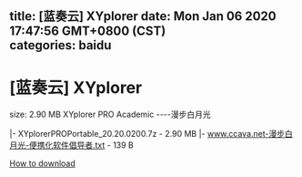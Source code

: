 
title: [蓝奏云]   XYplorer
date: Mon Jan 06 2020 17:47:56 GMT+0800 (CST)    
categories: baidu
---

# [蓝奏云]   XYplorer
size: 2.90 MB
 XYplorer PRO Academic ----漫步白月光
 
|- XYplorerPROPortable_20.20.0200.7z - 2.90 MB
|- www.ccava.net-漫步白月光-便携化软件倡导者.txt - 139 B

[How to download](https://bpcam.bemobtrk.com/go/2ceec3aa-1ca2-46d6-b9ff-aaa5c184517c?jno=1339)